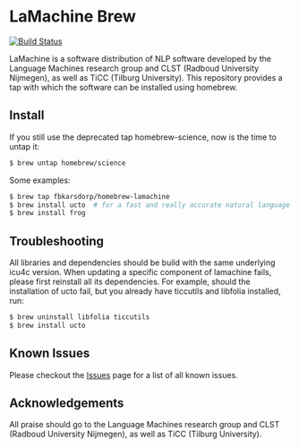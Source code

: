 # LaMachine Brew 

[![Build Status](https://travis-ci.com/fbkarsdorp/homebrew-lamachine.svg?branch=master)](https://travis-ci.com/fbkarsdorp/homebrew-lamachine)

LaMachine is a software distribution of NLP software developed by the Language Machines research group and CLST (Radboud University Nijmegen), as well as TiCC (Tilburg University). This repository provides a tap with which the software can be installed using homebrew. 

## Install

If you still use the deprecated tap homebrew-science, now is the time to untap it:

``` bash
$ brew untap homebrew/science
```

Some examples:

```bash
$ brew tap fbkarsdorp/homebrew-lamachine
$ brew install ucto  # for a fast and really accurate natural language tokenizer
$ brew install frog
```

## Troubleshooting

All libraries and dependencies should be build with the same underlying icu4c version. When updating a specific component of lamachine fails, please first reinstall all its dependencies. For example, should the installation of ucto fail, but you already have ticcutils and libfolia installed, run:

```bash
$ brew uninstall libfolia ticcutils
$ brew install ucto
```

## Known Issues

Please checkout the [Issues](https://github.com/fbkarsdorp/homebrew-lamachine/issues) page for a list of all known issues.


## Acknowledgements

All praise should go to the Language Machines research group and CLST (Radboud University Nijmegen), as well as TiCC (Tilburg University).
